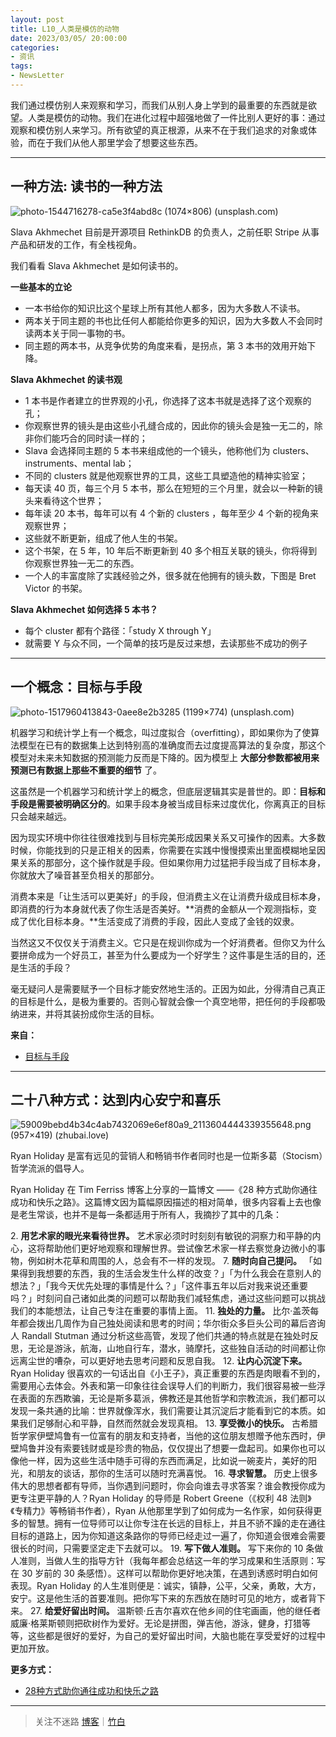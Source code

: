 ```yaml
---
layout: post
title: L10_人类是模仿的动物
date: 2023/03/05/ 20:00:00
categories:
- 资讯
tags:
- NewsLetter
---
```


我们通过模仿别人来观察和学习，而我们从别人身上学到的最重要的东西就是欲望。人类是模仿的动物。我们在进化过程中超强地做了一件比别人更好的事：通过观察和模仿别人来学习。所有欲望的真正根源，从来不在于我们追求的对象或体验，而在于我们从他人那里学会了想要这些东西。

---

## 一种方法: 读书的一种方法

![photo-1544716278-ca5e3f4abd8c (1074×806) (unsplash.com)](https://pics.naaln.com/blog/2023-03-08-ec5af6.jpeg-basicBlog)

Slava Akhmechet 目前是开源项目 RethinkDB 的负责人，之前任职 Stripe 从事产品和研发的工作，有全栈视角。

我们看看 Slava Akhmechet 是如何读书的。

**一些基本的立论**
- 一本书给你的知识比这个星球上所有其他人都多，因为大多数人不读书。
- 两本关于同主题的书也比任何人都能给你更多的知识，因为大多数人不会同时读两本关于同一事物的书。
- 同主题的两本书，从竞争优势的角度来看，是拐点，第 3 本书的效用开始下降。

**Slava Akhmechet 的读书观**
- 1 本书是作者建立的世界观的小孔，你选择了这本书就是选择了这个观察的孔；
- 你观察世界的镜头是由这些小孔缝合成的，因此你的镜头会是独一无二的，除非你们能巧合的同时读一样的；
- Slava 会选择同主题的 5 本书来组成他的一个镜头，他称他们为 clusters、instruments、mental lab；
- 不同的 clusters 就是他观察世界的工具，这些工具塑造他的精神实验室；
- 每天读 40 页，每三个月 5 本书，那么在短短的三个月里，就会以一种新的镜头来看待这个世界；
- 每年读 20 本书，每年可以有 4 个新的 clusters ，每年至少 4 个新的视角来观察世界；
- 这些就不断更新，组成了他人生的书架。
- 这个书架，在 5 年，10 年后不断更新到 40 多个相互关联的镜头，你将得到你观察世界独一无二的东西。
- 一个人的丰富度除了实践经验之外，很多就在他拥有的镜头数，下图是 Bret Victor 的书架。

**Slava Akhmechet 如何选择 5 本书？**
- 每个 cluster 都有个路径：「study X through Y」
- 就需要 Y 与众不同，一个简单的技巧是反过来想，去读那些不成功的例子

---

## 一个概念：目标与手段

![photo-1517960413843-0aee8e2b3285 (1199×774) (unsplash.com)](https://pics.naaln.com/blog/2023-03-08-30783b.jpeg-basicBlog)

机器学习和统计学上有一个概念，叫过度拟合（overfitting），即如果你为了使算法模型在已有的数据集上达到特别高的准确度而去过度提高算法的复杂度，那这个模型对未来未知数据的预测能力反而是下降的。因为模型上 **大部分参数都被用来预测已有数据上那些不重要的细节** 了。

这虽然是一个机器学习和统计学上的概念，但底层逻辑其实是普世的。即：**目标和手段是需要被明确区分的**。如果手段本身被当成目标来过度优化，你离真正的目标只会越来越远。

因为现实环境中你往往很难找到与目标完美形成因果关系又可操作的因素。大多数时候，你能找到的只是正相关的因素，你需要在实践中慢慢摸索出里面模糊地呈因果关系的那部分，这个操作就是手段。但如果你用力过猛把手段当成了目标本身，你就放大了噪音甚至负相关的那部分。

消费本来是「让生活可以更美好」的手段，但消费主义在让消费升级成目标本身，即消费的行为本身就代表了你生活是否美好。**消费的金额从一个观测指标，变成了优化目标本身。**生活变成了消费的手段，因此人变成了金钱的奴隶。

当然这又不仅仅关于消费主义。它只是在规训你成为一个好消费者。但你又为什么要拼命成为一个好员工，甚至为什么要成为一个好学生？这件事是生活的目的，还是生活的手段？

毫无疑问人是需要赋予一个目标才能安然地生活的。正因为如此，分得清自己真正的目标是什么，是极为重要的。否则心智就会像一个真空地带，把任何的手段都吸纳进来，并将其装扮成你生活的目标。

**来自：**
- [目标与手段](https://mp.weixin.qq.com/s/fxdqnVjQPZ941H97okOkcg)

---

## 二十八种方式：达到内心安宁和喜乐

![59009bebd4b34c4ab7432069e6ef80a9_2113604444339355648.png (957×419) (zhubai.love)](https://pics.naaln.com/blog/2023-03-08-ecb6da.png-basicBlog)

Ryan Holiday 是富有远见的营销人和畅销书作者同时也是一位斯多葛（Stocism）哲学流派的倡导人。

Ryan Holiday 在 Tim Ferriss 博客上分享的一篇博文 ——《28 种方式助你通往成功和快乐之路》。这篇博文因为篇幅原因描述的相对简单，很多内容看上去也像是老生常谈，也并不是每一条都适用于所有人，我摘抄了其中的几条：

2\. **用艺术家的眼光来看待世界。**
	艺术家必须时时刻刻有敏锐的洞察力和平静的内心，这将帮助他们更好地观察和理解世界。尝试像艺术家一样去察觉身边微小的事物，例如树木花草和周围的人，总会有不一样的发现。
7\. **随时向自己提问。**
「如果得到我想要的东西，我的生活会发生什么样的改变？」「为什么我会在意别人的想法？」「我今天优先处理的事情是什么？」「这件事五年以后对我来说还重要吗？」时刻问自己诸如此类的问题可以帮助我们减轻焦虑，通过这些问题可以挑战我们的本能想法，让自己专注在重要的事情上面。
11\. **独处的力量。**
	比尔·盖茨每年都会拨出几周作为自己独处阅读和思考的时间；华尔街众多巨头公司的幕后咨询人 Randall Stutman 通过分析这些高管，发现了他们共通的特点就是在独处时反思，无论是游泳，航海，山地自行车，潜水，骑摩托，这些独自活动的时间都让你远离尘世的嘈杂，可以更好地去思考问题和反思自我。
12\. **让内心沉淀下来。**
	Ryan Holiday 很喜欢的一句话出自《小王子》，真正重要的东西是肉眼看不到的，需要用心去体会。外表和第一印象往往会误导人们的判断力，我们很容易被一些浮在表面的东西欺骗，无论是斯多葛派，佛教还是其他哲学和宗教流派，我们都可以发现一条共通的比喻：世界就像浑水，我们需要让其沉淀后才能看到它的本质。如果我们足够耐心和平静，自然而然就会发现真相。
13\. **享受微小的快乐。**
	古希腊哲学家伊壁鸠鲁有一位富有的朋友和支持者，当他的这位朋友想赠予他东西时，伊壁鸠鲁并没有索要钱财或是珍贵的物品，仅仅提出了想要一盘起司。如果你也可以像他一样，因为这些生活中随手可得的东西而满足，比如说一碗麦片，美好的阳光，和朋友的谈话，那你的生活可以随时充满喜悦。
16\. **寻求智慧。**
	历史上很多伟大的思想者都有导师，当你遇到问题时，你会向谁去寻求答案？谁会教授你成为更专注更平静的人？Ryan Holiday 的导师是 Robert Greene（《权利 48 法则》《专精力》等畅销书作者），Ryan 从他那里学到了如何成为一名作家，如何获得更多的智慧。拥有一位导师可以让你专注在长远的目标上，并且不骄不躁的走在通往目标的道路上，因为你知道这条路你的导师已经走过一遍了，你知道会很难会需要很长的时间，只需要坚定走下去就可以。
19\. **写下做人准则。**
	写下来你的 10 条做人准则，当做人生的指导方针（我每年都会总结这一年的学习成果和生活原则：写在 30 岁前的 30 条感悟）。这样可以帮助你更好地决策，在遇到诱惑时明白如何表现。Ryan Holiday 的人生准则便是：诚实，镇静，公平，父亲，勇敢，大方，安宁。这是他生活的首要准则。把你写下来的东西放在随时可见的地方，或者背下来。
27\. **给爱好留出时间。**
	温斯顿·丘吉尔喜欢在他乡间的住宅画画，他的继任者威廉·格莱斯顿则把砍树作为爱好。无论是拼图，弹吉他，游泳，健身，打猎等等，这些都是很好的爱好，为自己的爱好留出时间，大脑也能在享受爱好的过程中更加开放。

**更多方式：**
- [28种方式助你通往成功和快乐之路](https://tim.blog/2019/09/26/stillness-is-the-key-ryan-holiday/)

---

> 关注不迷路 [博客](https://blog.naaln.com/)｜[竹白](https://space.zhubai.love/)
